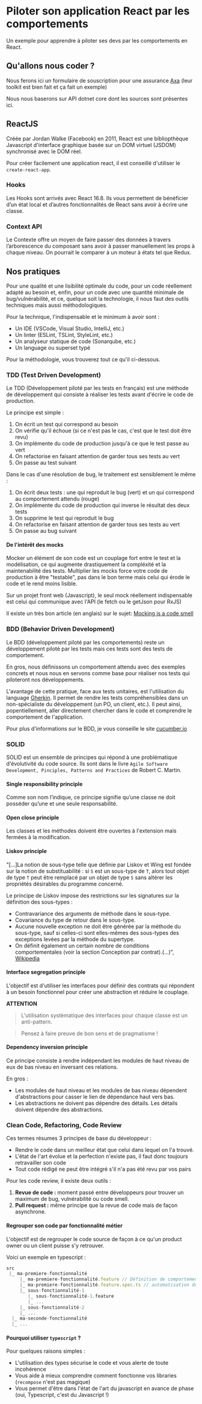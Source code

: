 # Piloter son application React par les comportements

Un exemple pour apprendre à piloter ses devs par les comportements en React.

## Qu'allons nous coder ?

Nous ferons ici un formulaire de souscription pour une assurance [Axa](http://www.axa.fr) (leur toolkit est bien fait et ça fait un exemple)

Nous nous baserons sur API dotnet core dont les sources sont présentes ici.

## ReactJS

Créée par Jordan Walke (Facebook) en 2011, React est une bibliopthèque Javascript d'interface graphique basée sur un DOM virtuel (JSDOM) synchronisé avec le DOM réel.

Pour créer facilement une application react, il est conseillé d'utiliser le `create-react-app`.

### Hooks

Les Hooks sont arrivés avec React 16.8. Ils vous permettent de bénéficier d’un état local et d’autres fonctionnalités de React sans avoir à écrire une classe.

### Context API

Le Contexte offre un moyen de faire passer des données à travers l’arborescence du composant sans avoir à passer manuellement les props à chaque niveau. On pourrait le comparer à un moteur à états tel que Redux.

## Nos pratiques

Pour une qualité et une lisibilité optimale du code, pour un code réellement adapté au besoin et, enfin, pour un code avec une quantité minimale de bug/vulnérabilité, et ce, quelque soit la technologie, il nous faut des outils techniques mais aussi méthodologiques.

Pour la technique, l'indispensable et le minimum à avoir sont :

- Un IDE (VSCode, Visual Studio, IntelliJ, etc.)
- Un linter (ESLint, TSLint, StyleLint, etc.)
- Un analyseur statique de code (Sonarqube, etc.)
- Un language ou superset typé

Pour la méthodologie, vous trouverez tout ce qu'il ci-dessous.

### TDD (Test Driven Development)

Le TDD (Développement piloté par les tests en français) est une méthode de développement qui consiste à réaliser les tests avant d'écrire le code de production.

Le principe est simple :

1. On écrit un test qui correspond au besoin
2. On vérifie qu'il échoue (si ce n'est pas le cas, c'est que le test doit être revu)
3. On implémente du code de production jusqu'à ce que le test passe au vert
4. On refactorise en faisant attention de garder tous ses tests au vert
5. On passe au test suivant

Dans le cas d'une résolution de bug, le traitement est sensiblement le même :

1. On écrit deux tests : une qui reproduit le bug (vert) et un qui correspond au comportement attendu (rouge)
2. On implémente du code de production qui inverse le résultat des deux tests
3. On supprime le test qui reproduit le bug
4. On refactorise en faisant attention de garder tous ses tests au vert
5. On passe au bug suivant

#### De l'intérêt des mocks

Mocker un élément de son code est un couplage fort entre le test et la modélisation, ce qui augmente drastiquement la compléxité et la maintenabilité des tests. Multiplier les mocks force votre code de production à être "testable", pas dans le bon terme mais celui qui érode le code et le rend moins lisible.

Sur un projet front web (Javascript), le seul mock réellement indispensable est celui qui communique avec l'API (le fetch ou le getJson pour RxJS)

Il existe un très bon article (en anglais) sur le sujet: [Mocking is a code smell](https://goo.gl/7VXZAS)

### BDD (Behavior Driven Development)

Le BDD (développement piloté par les comportements) reste un développement piloté par les tests mais ces tests sont des tests de comportement.

En gros, nous définissons un comportement attendu avec des exemples concrets et nous nous en servons comme base pour réaliser nos tests qui piloteront nos développements.

L'avantage de cette pratique, face aux tests unitaires, est l'utilisation du language [Gherkin](https://docs.cucumber.io/gherkin/reference/). Il permet de rendre les tests compréhensibles dans un non-spécialiste du développement (un PO, un client, etc.). Il peut ainsi, popentiellement, aller directement chercher dans le code et comprendre le comportement de l'application.

Pour plus d'informations sur le BDD, je vous conseille le site [cucumber.io](https://docs.cucumber.io/bdd/)

### SOLID

SOLID est un ensemble de principes qui répond à une problématique d'évolutivité du code source. Ils sont dans le livre `Agile Software Development, Pinciples, Patterns and Practices` de Robert C. Martin.

#### Single responsibility principle

Comme son nom l’indique, ce principe signifie qu’une classe ne doit posséder qu’une et une seule responsabilité.

#### Open close principle

Les classes et les méthodes doivent être ouvertes à l'extension mais fermées à la modification.

#### Liskov principle

"[...]La notion de sous-type telle que définie par Liskov et Wing est fondée sur la notion de substituabilité : si `S` est un sous-type de `T`, alors tout objet de type `T` peut être remplacé par un objet de type `S` sans altérer les propriétés désirables du programme concerné.

Le principe de Liskov impose des restrictions sur les signatures sur la définition des sous-types :

- Contravariance des arguments de méthode dans le sous-type.
- Covariance du type de retour dans le sous-type.
- Aucune nouvelle exception ne doit être générée par la méthode du sous-type, sauf si celles-ci sont elles-mêmes des sous-types des exceptions levées par la méthode du supertype.
- On définit également un certain nombre de conditions comportementales (voir la section Conception par contrat).(...)", [Wikipedia](https://fr.wikipedia.org/wiki/Principe_de_substitution_de_Liskov)

#### Interface segregation principle

L'objectif est d'utiliser les interfaces pour définir des contrats qui répondent à un besoin fonctionnel pour créer une abstraction et réduire le couplage.

**ATTENTION**

> L'utilisation systèmatique des interfaces pour chaque classe est un anti-pattern.

> Pensez à faire preuve de bon sens et de pragmatisme !

#### Dependency inversion principle

Ce principe consiste à rendre indépendant les modules de haut niveau de eux de bas niveau en inversant ces relations.

En gros :

- Les modules de haut niveau et les modules de bas niveau dépendent d'abstractions pour casser le lien de dépendance haut vers bas.
- Les abstractions ne doivent pas dépendre des détails. Les détails doivent dépendre des abstractions.

### Clean Code, Refactoring, Code Review

Ces termes résumes 3 principes de base du développeur :

- Rendre le code dans un meilleur état que celui dans lequel on l'a trouvé.
- L'état de l'art évolue et la perfection n'existe pas, il faut donc toujours retravailler son code
- Tout code rédigé ne peut être intégré s'il n'a pas été revu par vos pairs

Pour les code review, il existe deux outils :

1. **Revue de code :** moment passé entre développeurs pour trouver un maximum de bug, vulnérabilité ou code smell.
2. **Pull request :** même principe que la revue de code mais de façon asynchrone.

#### Regrouper son code par fonctionnalité métier

L'objectif est de regrouper le code source de façon à ce qu'un product owner ou un client puisse s'y retrouver.

Voici un exemple en typescript :

```typescript
src
 |_ ma-premiere-fonctionnalité
     |_ ma-premiere-fonctionnalité.feature // Définition de comportement attendu
     |_ ma-premiere-fonctionnalité.feature.spec.ts // automatisation des tests
     |_ sous-fonctionnalité-1
        |_ sous-fonctionnalité-1.feature
        |_ ...
     |_ sous-fonctionnalité-2
     |_ ...
  |_ ma-seconde-fonctionnalité
  |_ ...
```

#### Pourquoi utiliser `typescript` ?

Pour quelques raisons simples :

- L'utilisation des types sécurise le code et vous alerte de toute incohérence
- Vous aide à mieux comprendre comment fonctionne vos libraries (`recompose` n'est pas magique)
- Vous permet d'être dans l'état de l'art du javascript en avance de phase (oui, Typescript, c'est du Javascript !)
